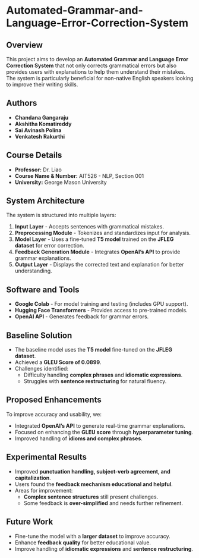 # Automated-Grammar-and-Language-Error-Correction-System
## Overview

This project aims to develop an **Automated Grammar and Language Error Correction System** that not only corrects grammatical errors but also provides users with explanations to help them understand their mistakes. The system is particularly beneficial for non-native English speakers looking to improve their writing skills.

## Authors

- **Chandana Gangaraju**
- **Akshitha Komatireddy**
- **Sai Avinash Polina**
- **Venkatesh Rakurthi**

## Course Details

- **Professor:** Dr. Liao  
- **Course Name & Number:** AIT526 - NLP, Section 001  
- **University:** George Mason University  

## System Architecture

The system is structured into multiple layers:

1. **Input Layer** - Accepts sentences with grammatical mistakes.
2. **Preprocessing Module** - Tokenizes and standardizes input for analysis.
3. **Model Layer** - Uses a fine-tuned **T5 model** trained on the **JFLEG dataset** for error correction.
4. **Feedback Generation Module** - Integrates **OpenAI’s API** to provide grammar explanations.
5. **Output Layer** - Displays the corrected text and explanation for better understanding.

## Software and Tools

- **Google Colab** - For model training and testing (includes GPU support).
- **Hugging Face Transformers** - Provides access to pre-trained models.
- **OpenAI API** - Generates feedback for grammar errors.

## Baseline Solution

- The baseline model uses the **T5 model** fine-tuned on the **JFLEG dataset**.
- Achieved a **GLEU Score of 0.0899**.
- Challenges identified:
  - Difficulty handling **complex phrases** and **idiomatic expressions**.
  - Struggles with **sentence restructuring** for natural fluency.

## Proposed Enhancements

To improve accuracy and usability, we:
- Integrated **OpenAI’s API** to generate real-time grammar explanations.
- Focused on enhancing the **GLEU score** through **hyperparameter tuning**.
- Improved handling of **idioms and complex phrases**.

## Experimental Results

- Improved **punctuation handling, subject-verb agreement, and capitalization**.
- Users found the **feedback mechanism educational and helpful**.
- Areas for improvement:
  - **Complex sentence structures** still present challenges.
  - Some feedback is **over-simplified** and needs further refinement.

## Future Work

- Fine-tune the model with a **larger dataset** to improve accuracy.
- Enhance **feedback quality** for better educational value.
- Improve handling of **idiomatic expressions** and **sentence restructuring**.

